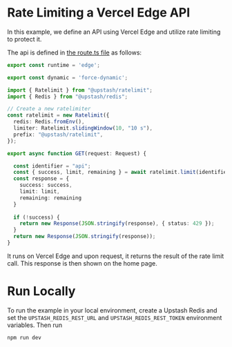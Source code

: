 # Rate Limiting a Vercel Edge API

In this example, we define an API using Vercel Edge and utilize
rate limiting to protect it.

The api is defined in [the route.ts file](https://github.com/upstash/ratelimit/blob/main/examples/vercel-edge/app/api/route.ts) as follows:

```ts
export const runtime = 'edge';

export const dynamic = 'force-dynamic';

import { Ratelimit } from "@upstash/ratelimit";
import { Redis } from "@upstash/redis";

// Create a new ratelimiter
const ratelimit = new Ratelimit({
  redis: Redis.fromEnv(),
  limiter: Ratelimit.slidingWindow(10, "10 s"),
  prefix: "@upstash/ratelimit",
});

export async function GET(request: Request) {

  const identifier = "api";
  const { success, limit, remaining } = await ratelimit.limit(identifier);
  const response = {
    success: success,
    limit: limit, 
    remaining: remaining
  }
    
  if (!success) {
    return new Response(JSON.stringify(response), { status: 429 });
  }
  return new Response(JSON.stringify(response));
}
```

It runs on Vercel Edge and upon request, it returns the result of the rate limit call. This response is then shown on the home page.

# Run Locally

To run the example in your local environment, create a Upstash Redis and set the `UPSTASH_REDIS_REST_URL` and `UPSTASH_REDIS_REST_TOKEN` environment variables. Then run

```
npm run dev
```

